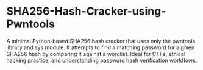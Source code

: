 # SHA256-Hash-Cracker-using-Pwntools
A minimal Python-based SHA256 hash cracker that uses only the pwntools library and sys module. It attempts to find a matching password for a given SHA256 hash by comparing it against a wordlist. Ideal for CTFs, ethical hacking practice, and understanding password hash verification workflows.
